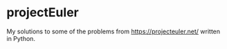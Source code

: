 projectEuler
============

My solutions to some of the problems from https://projecteuler.net/ written in Python.



